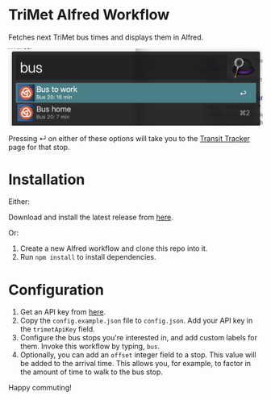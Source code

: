 # TriMet Alfred Workflow

Fetches next TriMet bus times and displays them in Alfred.

![](img/screenshot.png)

Pressing ↵ on either of these options will take you to the [Transit Tracker](https://trimet.org/#/tracker) page for that stop.

# Installation

Either:

Download and install the latest release from [here](https://github.com/davidmerrick/Alfred-TriMet-Workflow/releases).

Or: 

1. Create a new Alfred workflow and clone this repo into it.
2. Run `npm install` to install dependencies.

# Configuration


1. Get an API key from [here](https://developer.trimet.org/appid/registration/).
2. Copy the `config.example.json` file to `config.json`. Add your API key in the `trimetApiKey` field.
3. Configure the bus stops you're interested in, and add custom labels for them. Invoke this workflow by typing, `bus`.
4. Optionally, you can add an `offset` integer field to a stop. This value will be added to the arrival time. This allows you, for example, to factor in the amount of time to walk to the bus stop.

Happy commuting!
